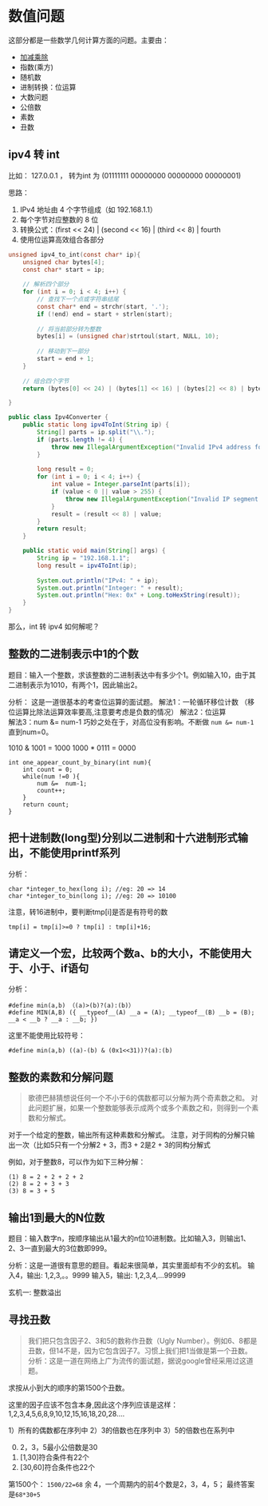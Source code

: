 # 数值问题

这部分都是一些数学几何计算方面的问题。主要由：

* [加减乘除](4.1%20数值-加减乘除.md)
* 指数(乘方)
* 随机数
* 进制转换：位运算
* 大数问题
* 公倍数
* 素数
* 丑数


## ipv4 转 int

比如： 127.0.0.1 ， 转为int 为  (01111111 00000000 00000000 00000001)

思路：

1. IPv4 地址由 4 个字节组成（如 192.168.1.1）
2. 每个字节对应整数的 8 位
3. 转换公式：(first << 24) | (second << 16) | (third << 8) | fourth
4. 使用位运算高效组合各部分

```C
unsigned ipv4_to_int(const char* ip){
	unsigned char bytes[4];
    const char* start = ip;
    
    // 解析四个部分
    for (int i = 0; i < 4; i++) {
        // 查找下一个点或字符串结尾
        const char* end = strchr(start, '.');
        if (!end) end = start + strlen(start);
        
        // 将当前部分转为整数
        bytes[i] = (unsigned char)strtoul(start, NULL, 10);
        
        // 移动到下一部分
        start = end + 1;
    }
    
    // 组合四个字节
    return (bytes[0] << 24) | (bytes[1] << 16) | (bytes[2] << 8) | bytes[3];

}
```

```Java
public class Ipv4Converter {
    public static long ipv4ToInt(String ip) {
        String[] parts = ip.split("\\.");
        if (parts.length != 4) {
            throw new IllegalArgumentException("Invalid IPv4 address format");
        }
        
        long result = 0;
        for (int i = 0; i < 4; i++) {
            int value = Integer.parseInt(parts[i]);
            if (value < 0 || value > 255) {
                throw new IllegalArgumentException("Invalid IP segment: " + value);
            }
            result = (result << 8) | value;
        }
        return result;
    }

    public static void main(String[] args) {
        String ip = "192.168.1.1";
        long result = ipv4ToInt(ip);
        
        System.out.println("IPv4: " + ip);
        System.out.println("Integer: " + result);
        System.out.println("Hex: 0x" + Long.toHexString(result));
    }
}
```


那么，int 转 ipv4 如何解呢？



## 整数的二进制表示中1的个数

题目：输入一个整数，求该整数的二进制表达中有多少个1。例如输入10，由于其二进制表示为1010，有两个1，因此输出2。

分析：
这是一道很基本的考查位运算的面试题。
解法1：一轮循环移位计数 （移位运算比除法运算效率要高,注意要考虑是负数的情况） 
解法2：位运算  
解法3：num &= num-1  巧妙之处在于，对高位没有影响。不断做 `num &= num-1` 直到num=0。

1010 & 1001 = 1000
1000 * 0111 = 0000

```
int one_appear_count_by_binary(int num){
	int count = 0;
	while(num !=0 ){
		num &=  num-1;
		count++;
	}
	return count;
}
```



## 把十进制数(long型)分别以二进制和十六进制形式输出，不能使用printf系列

分析：
```
char *integer_to_hex(long i); //eg: 20 => 14
char *integer_to_bin(long i); //eg: 20 => 10100
```

注意，转16进制中，要判断tmp[i]是否是有符号的数
```
tmp[i] = tmp[i]>=0 ? tmp[i] : tmp[i]+16;
```



## 请定义一个宏，比较两个数a、b的大小，不能使用大于、小于、if语句

分析：
```
#define min(a,b) （(a)>(b)?(a):(b)）
#define MIN(A,B) ({ __typeof__(A) __a = (A); __typeof__(B) __b = (B); __a < __b ? __a : __b; })
```

这里不能使用比较符号：

```
#define min(a,b) ((a)-(b) & (0x1<<31))?(a):(b)
```



## 整数的素数和分解问题

> 歌德巴赫猜想说任何一个不小于6的偶数都可以分解为两个奇素数之和。
对此问题扩展，如果一个整数能够表示成两个或多个素数之和，则得到一个素数和分解式。

对于一个给定的整数，输出所有这种素数和分解式。
注意，对于同构的分解只输出一次（比如5只有一个分解2 + 3，而3 + 2是2 + 3的同构分解式


例如，对于整数8，可以作为如下三种分解：

```
(1) 8 = 2 + 2 + 2 + 2
(2) 8 = 2 + 3 + 3
(3) 8 = 3 + 5
```




## 输出1到最大的N位数

题目：输入数字n，按顺序输出从1最大的n位10进制数。比如输入3，则输出1、2、3一直到最大的3位数即999。

分析：这是一道很有意思的题目。看起来很简单，其实里面却有不少的玄机。
输入4，输出: 1,2,3,。。9999
输入5，输出: 1,2,3,4,...99999

玄机一: 整数溢出



 
## 寻找丑数

> 我们把只包含因子2、3和5的数称作丑数（Ugly Number）。例如6、8都是丑数，但14不是，因为它包含因子7。习惯上我们把1当做是第一个丑数。
> 分析：这是一道在网络上广为流传的面试题，据说google曾经采用过这道题。

求按从小到大的顺序的第1500个丑数。


这里的因子应该不包含本身,因此这个序列应该是这样：
1,2,3,4,5,6,8,9,10,12,15,16,18,20,28....


1）所有的偶数都在序列中
2）3的倍数也在序列中
3）5的倍数也在系列中


0. 2，3，5最小公倍数是30
1. [1,30]符合条件有22个
2. [30,60]符合条件也22个

第1500个： `1500/22=68` 余 4，一个周期内的前4个数是2，3，4，5； 最终答案是`68*30+5`








